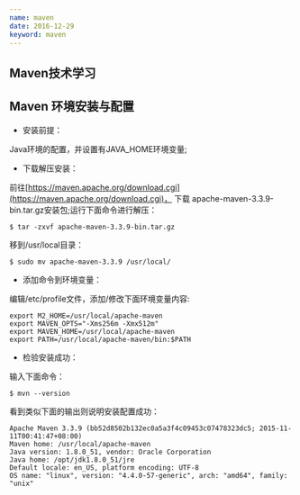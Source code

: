 ```yaml
---
name: maven
date: 2016-12-29
keyword: maven
---
```


## Maven技术学习

Maven 环境安装与配置
----

* 安装前提：

Java环境的配置，并设置有JAVA_HOME环境变量;

* 下载解压安装：

前往[https://maven.apache.org/download.cgi](https://maven.apache.org/download.cgi)，
下载  apache-maven-3.3.9-bin.tar.gz安装包;运行下面命令进行解压：
```
$ tar -zxvf apache-maven-3.3.9-bin.tar.gz
```
移到/usr/local目录：

```
$ sudo mv apache-maven-3.3.9 /usr/local/
```

* 添加命令到环境变量：

编辑/etc/profile文件，添加/修改下面环境变量内容:
```
export M2_HOME=/usr/local/apache-maven
export MAVEN_OPTS="-Xms256m -Xmx512m"
export MAVEN_HOME=/usr/local/apache-maven
export PATH=/usr/local/apache-maven/bin:$PATH
```

* 检验安装成功：

输入下面命令：
```
$ mvn --version
```
看到类似下面的输出则说明安装配置成功：
```
Apache Maven 3.3.9 (bb52d8502b132ec0a5a3f4c09453c07478323dc5; 2015-11-11T00:41:47+08:00)
Maven home: /usr/local/apache-maven
Java version: 1.8.0_51, vendor: Oracle Corporation
Java home: /opt/jdk1.8.0_51/jre
Default locale: en_US, platform encoding: UTF-8
OS name: "linux", version: "4.4.0-57-generic", arch: "amd64", family: "unix"
```
